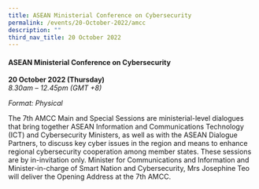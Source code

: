 ```yaml
---
title: ASEAN Ministerial Conference on Cybersecurity
permalink: /events/20-October-2022/amcc
description: ""
third_nav_title: 20 October 2022
---
```



#### **ASEAN Ministerial Conference on Cybersecurity**

**20 October 2022 (Thursday)**  
*8.30am – 12.45pm (GMT +8)*

*Format: Physical*

 The 7th AMCC Main and Special Sessions are ministerial-level dialogues that bring together ASEAN Information and Communications Technology (ICT) and Cybersecurity Ministers, as well as with the ASEAN Dialogue Partners, to discuss key cyber issues in the region and means to enhance regional cybersecurity cooperation among member states. These sessions are by in-invitation only. Minister for Communications and Information and Minister-in-charge of Smart Nation and Cybersecurity, Mrs Josephine Teo will deliver the Opening Address at the 7th AMCC.